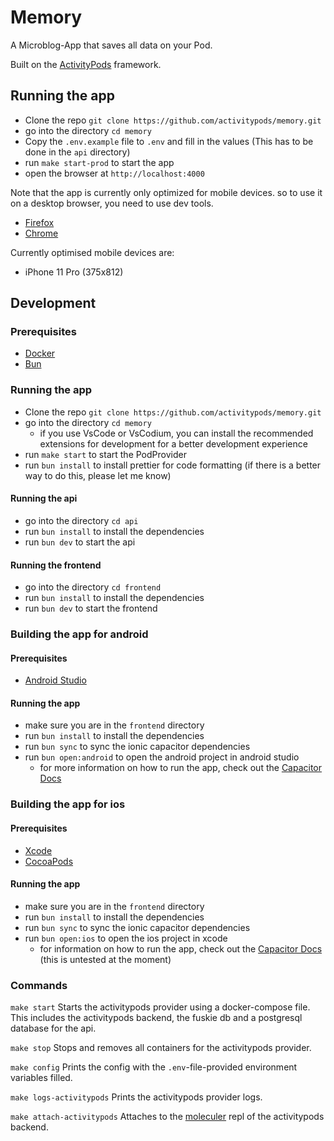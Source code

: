 # Memory

A Microblog-App that saves all data on your Pod.

Built on the [ActivityPods](https://activitypods.org) framework.

## Running the app

- Clone the repo `git clone https://github.com/activitypods/memory.git`
- go into the directory `cd memory`
- Copy the `.env.example` file to `.env` and fill in the values (This has to be done in the `api` directory)
- run `make start-prod` to start the app
- open the browser at `http://localhost:4000`

Note that the app is currently only optimized for mobile devices. so to use it on a desktop browser, you need to use dev tools.
- [Firefox](https://firefox-source-docs.mozilla.org/devtools-user/responsive_design_mode/)
- [Chrome](https://developer.chrome.com/docs/devtools/device-mode/)

Currently optimised mobile devices are:
- iPhone 11 Pro (375x812)

## Development

### Prerequisites

- [Docker](https://docs.docker.com/desktop/)
- [Bun](https://bun.sh/)

### Running the app

- Clone the repo `git clone https://github.com/activitypods/memory.git`
- go into the directory `cd memory`
  - if you use VsCode or VsCodium, you can install the recommended extensions for development for a better development experience
- run `make start` to start the PodProvider
- run `bun install` to install prettier for code formatting (if there is a better way to do this, please let me know)


#### Running the api
- go into the directory `cd api`
- run `bun install` to install the dependencies
- run `bun dev` to start the api

#### Running the frontend
- go into the directory `cd frontend`
- run `bun install` to install the dependencies
- run `bun dev` to start the frontend

### Building the app for android

#### Prerequisites

- [Android Studio](https://developer.android.com/studio)

#### Running the app

- make sure you are in the `frontend` directory
- run `bun install` to install the dependencies
- run `bun sync` to sync the ionic capacitor dependencies
- run `bun open:android` to open the android project in android studio
  - for more information on how to run the app, check out the [Capacitor Docs](https://capacitorjs.com/docsandroid#running-with-android-studio)

### Building the app for ios

#### Prerequisites

- [Xcode](https://developer.apple.com/xcode/)
- [CocoaPods](https://cocoapods.org/)

#### Running the app

- make sure you are in the `frontend` directory
- run `bun install` to install the dependencies
- run `bun sync` to sync the ionic capacitor dependencies
- run `bun open:ios` to open the ios project in xcode
  - for information on how to run the app, check out the [Capacitor Docs](https://capacitorjs.com/docs/getting-started/ios) (this is untested at the moment)

### Commands

`make start` Starts the activitypods provider using a docker-compose file. This includes the activitypods backend, the fuskie db and a postgresql database for the api. 

`make stop` Stops and removes all containers for the activitypods provider.

`make config` Prints the config with the `.env`-file-provided environment variables filled.

`make logs-activitypods` Prints the activitypods provider logs.

`make attach-activitypods` Attaches to the [moleculer](https://moleculer.services/) repl of the activitypods backend.